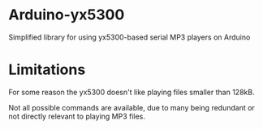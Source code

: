 # Arduino-yx5300
Simplified library for using yx5300-based serial MP3 players on Arduino

# Limitations

For some reason the yx5300 doesn't like playing files smaller than 128kB.

Not all possible commands are available, due to many being redundant or not directly relevant to playing MP3 files.
